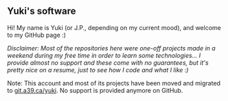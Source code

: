 ## Yuki's software

Hi! My name is Yuki (or J.P., depending on my current mood), and welcome to my GitHub page :)

*Disclaimer: Most of the repositories here were one-off projects made in a weekend during my free time in order to learn some technologies... I provide almost no support and these come with no guarantees, but it's pretty nice on a resume, just to see how I code and what I like :)*

Note: This account and most of its projects have been moved and migrated to [git.a39.ca/yuki](https://git.a39.ca/yuki). No support is provided anymore on GitHub.

<!--
**juju2143/juju2143** is a ✨ _special_ ✨ repository because its `README.md` (this file) appears on your GitHub profile.

Here are some ideas to get you started:

- 🔭 I’m currently working on ...
- 🌱 I’m currently learning ...
- 👯 I’m looking to collaborate on ...
- 🤔 I’m looking for help with ...
- 💬 Ask me about ...
- 📫 How to reach me: ...
- 😄 Pronouns: ...
- ⚡ Fun fact: ...
-->
